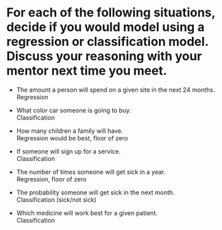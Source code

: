 # For each of the following situations, decide if you would model using a regression or classification model. Discuss your reasoning with your mentor next time you meet.
    
- The amount a person will spend on a given site in the next 24 months.   
Regression

- What color car someone is going to buy.    
Classification 

- How many children a family will have.    
Regression would be best, floor of zero

- If someone will sign up for a service.    
Classification

- The number of times someone will get sick in a year.    
Regression, floor of zero

- The probability someone will get sick in the next month.    
Classification (sick/not sick)

- Which medicine will work best for a given patient.    
Classification

